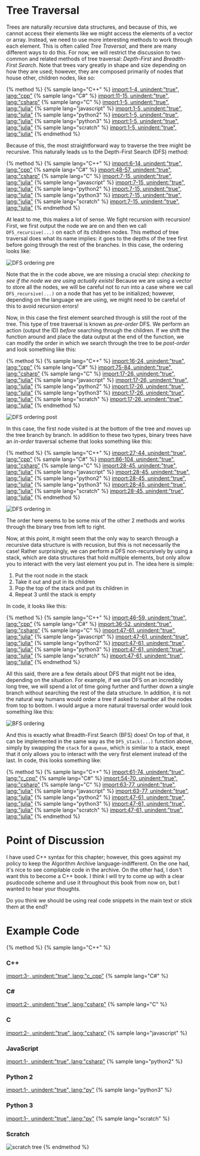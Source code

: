 <script>
MathJax.Hub.Queue(["Typeset",MathJax.Hub]);
</script>
$$ 
\newcommand{\d}{\mathrm{d}}
\newcommand{\bff}{\boldsymbol{f}}
\newcommand{\bfg}{\boldsymbol{g}}
\newcommand{\bfp}{\boldsymbol{p}}
\newcommand{\bfq}{\boldsymbol{q}}
\newcommand{\bfx}{\boldsymbol{x}}
\newcommand{\bfu}{\boldsymbol{u}}
\newcommand{\bfv}{\boldsymbol{v}}
\newcommand{\bfA}{\boldsymbol{A}}
\newcommand{\bfB}{\boldsymbol{B}}
\newcommand{\bfC}{\boldsymbol{C}}
\newcommand{\bfM}{\boldsymbol{M}}
\newcommand{\bfJ}{\boldsymbol{J}}
\newcommand{\bfR}{\boldsymbol{R}}
\newcommand{\bfT}{\boldsymbol{T}}
\newcommand{\bfomega}{\boldsymbol{\omega}}
\newcommand{\bftau}{\boldsymbol{\tau}}
$$

# Tree Traversal 

Trees are naturally recursive data structures, and because of this, we cannot access their elements like we might access the elements of a vector or array. Instead, we need to use more interesting methods to work through each element. This is often called *Tree Traversal*, and there are many different ways to do this. For now, we will restrict the discussion to two common and related methods of tree traversal: *Depth-First* and *Breadth-First Search*. Note that trees vary greatly in shape and size depending on how they are used; however, they are composed primarily of nodes that house other, children nodes, like so:

{% method %}
{% sample lang="C++" %}
[import:1-4, unindent:"true", lang:"cpp"](code/c++/Tree.cpp)
{% sample lang="C#" %}
[import:11-15, unindent:"true", lang:"csharp"](code/cs/TreeMdAdditional.cs)
{% sample lang="C" %}
[import:1-5, unindent:"true", lang:"julia"](code/pseudo/Tree.pseudo)
{% sample lang="javascript" %}
[import:1-5, unindent:"true", lang:"julia"](code/pseudo/Tree.pseudo)
{% sample lang="python2" %}
[import:1-5, unindent:"true", lang:"julia"](code/pseudo/Tree.pseudo)
{% sample lang="python3" %}
[import:1-5, unindent:"true", lang:"julia"](code/pseudo/Tree.pseudo)
{% sample lang="scratch" %}
[import:1-5, unindent:"true", lang:"julia"](code/pseudo/Tree.pseudo)
{% endmethod %}

Because of this, the most straightforward way to traverse the tree might be recursive. This naturally leads us to the Depth-First Search (DFS) method:

{% method %}
{% sample lang="C++" %}
[import:6-14, unindent:"true", lang:"cpp"](code/c++/Tree.cpp)
{% sample lang="C#" %}
[import:48-57, unindent:"true", lang:"csharp"](code/cs/TreeMdAdditional.cs)
{% sample lang="C" %}
[import:7-15, unindent:"true", lang:"julia"](code/pseudo/Tree.pseudo)
{% sample lang="javascript" %}
[import:7-15, unindent:"true", lang:"julia"](code/pseudo/Tree.pseudo)
{% sample lang="python2" %}
[import:7-15, unindent:"true", lang:"julia"](code/pseudo/Tree.pseudo)
{% sample lang="python3" %}
[import:7-15, unindent:"true", lang:"julia"](code/pseudo/Tree.pseudo)
{% sample lang="scratch" %}
[import:7-15, unindent:"true", lang:"julia"](code/pseudo/Tree.pseudo)
{% endmethod %}

At least to me, this makes a lot of sense. We fight recursion with recursion! First, we first output the node we are on and then we call `DFS_recursive(...)` on each of its children nodes. This method of tree traversal does what its name implies: it goes to the depths of the tree first before going through the rest of the branches. In this case, the ordering looks like:

![DFS ordering pre](DFS_pre.png)

Note that the in the code above, we are missing a crucial step: *checking to see if the node we are using actually exists!* Because we are using a vector to store all the nodes, we will be careful not to run into a case where we call `DFS_recursive(...)` on a node that has yet to be initialized; however, depending on the language we are using, we might need to be careful of this to avoid recursion errors! 

Now, in this case the first element searched through is still the root of the tree. This type of tree traversal is known as *pre-order* DFS. We perform an action (output the ID) *before* searching through the children. If we shift the function around and place the data output at the end of the function, we can modify the order in which we search through the tree to be *post-order* and look something like this:


{% method %}
{% sample lang="C++" %}
[import:16-24, unindent:"true", lang:"cpp"](code/c++/Tree.cpp)
{% sample lang="C#" %}
[import:75-84, unindent:"true", lang:"csharp"](code/cs/TreeMdAdditional.cs)
{% sample lang="C" %}
[import:17-26, unindent:"true", lang:"julia"](code/pseudo/Tree.pseudo)
{% sample lang="javascript" %}
[import:17-26, unindent:"true", lang:"julia"](code/pseudo/Tree.pseudo)
{% sample lang="python2" %}
[import:17-26, unindent:"true", lang:"julia"](code/pseudo/Tree.pseudo)
{% sample lang="python3" %}
[import:17-26, unindent:"true", lang:"julia"](code/pseudo/Tree.pseudo)
{% sample lang="scratch" %}
[import:17-26, unindent:"true", lang:"julia"](code/pseudo/Tree.pseudo)
{% endmethod %}

![DFS ordering post](DFS_post.png)

In this case, the first node visited is at the bottom of the tree and moves up the tree branch by branch. In addition to these two types, binary trees have an *in-order* traversal scheme that looks something like this:


{% method %}
{% sample lang="C++" %}
[import:27-44, unindent:"true", lang:"cpp"](code/c++/Tree.cpp)
{% sample lang="C#" %}
[import:86-104, unindent:"true", lang:"csharp"](code/cs/TreeMdAdditional.cs)
{% sample lang="C" %}
[import:28-45, unindent:"true", lang:"julia"](code/pseudo/Tree.pseudo)
{% sample lang="javascript" %}
[import:28-45, unindent:"true", lang:"julia"](code/pseudo/Tree.pseudo)
{% sample lang="python2" %}
[import:28-45, unindent:"true", lang:"julia"](code/pseudo/Tree.pseudo)
{% sample lang="python3" %}
[import:28-45, unindent:"true", lang:"julia"](code/pseudo/Tree.pseudo)
{% sample lang="scratch" %}
[import:28-45, unindent:"true", lang:"julia"](code/pseudo/Tree.pseudo)
{% endmethod %}

![DFS ordering in](DFS_in.png)

The order here seems to be some mix of the other 2 methods and works through the binary tree from left to right.

Now, at this point, it might seem that the only way to search through a recursive data structure is with recusion, but this is not necessarily the case! Rather surprisingly, we can perform a DFS non-recursively by using a stack, which are data structures that hold multiple elements, but only allow you to interact with the very last element you put in. The idea here is simple:

1. Put the root node in the stack
2. Take it out and put in its children
3. Pop the top of the stack and put its children in
4. Repeat 3 until the stack is empty

In code, it looks like this:

{% method %}
{% sample lang="C++" %}
[import:46-59, unindent:"true", lang:"cpp"](code/c++/Tree.cpp)
{% sample lang="C#" %}
[import:36-52, unindent:"true", lang:"csharp"](code/cs/Tree.cs)
{% sample lang="C" %}
[import:47-61, unindent:"true", lang:"julia"](code/pseudo/Tree.pseudo)
{% sample lang="javascript" %}
[import:47-61, unindent:"true", lang:"julia"](code/pseudo/Tree.pseudo)
{% sample lang="python2" %}
[import:47-61, unindent:"true", lang:"julia"](code/pseudo/Tree.pseudo)
{% sample lang="python3" %}
[import:47-61, unindent:"true", lang:"julia"](code/pseudo/Tree.pseudo)
{% sample lang="scratch" %}
[import:47-61, unindent:"true", lang:"julia"](code/pseudo/Tree.pseudo)
{% endmethod %}

All this said, there are a few details about DFS that might not be idea, depending on the situation. For example, if we use DFS on an incredibly long tree, we will spend a lot of time going further and further down a single branch without searching the rest of the data structure. In addition, it is not the natural way humans would order a tree if asked to number all the nodes from top to bottom. I would argue a more natural traversal order would look something like this:

![BFS ordering](BFS_simple.png)

And this is exactly what Breadth-First Search (BFS) does! On top of that, it can be implemented in the same way as the `DFS_stack(...)` function above, simply by swapping the `stack` for a `queue`, which is similar to a stack, exept that it only allows you to interact with the very first element instead of the last. In code, this looks something like:

{% method %}
{% sample lang="C++" %}
[import:61-74, unindent:"true", lang:"c_cpp"](code/c++/Tree.cpp)
{% sample lang="C#" %}
[import:54-70, unindent:"true", lang:"csharp"](code/cs/Tree.cs)
{% sample lang="C" %}
[import:63-77, unindent:"true", lang:"julia"](code/pseudo/Tree.pseudo)
{% sample lang="javascript" %}
[import:63-77, unindent:"true", lang:"julia"](code/pseudo/Tree.pseudo)
{% sample lang="python2" %}
[import:47-61, unindent:"true", lang:"julia"](code/pseudo/Tree.pseudo)
{% sample lang="python3" %}
[import:47-61, unindent:"true", lang:"julia"](code/pseudo/Tree.pseudo)
{% sample lang="scratch" %}
[import:47-61, unindent:"true", lang:"julia"](code/pseudo/Tree.pseudo)
{% endmethod %}

# Point of Discussion
I have used C++ syntax for this chapter; however, this goes against my policy to keep the Algorithm Archive language-indifferent. On the one had, it's nice to see compilable code in the archive. On the other had, I don't want this to become a C++ book. I think I will try to come up with a clear psudocode scheme and use it throughout this book from now on, but I wanted to hear your thoughts.

Do you think we should be using real code snippets in the main text or stick them at the end?

# Example Code
{% method %}
{% sample lang="C++" %}
### C++
[import:3-, unindent:"true", lang:"c_cpp"](code/c++/Tree_example.cpp)
{% sample lang="C#" %}
### C# #
[import:2-, unindent:"true", lang:"csharp"](code/cs/Tree.cs)
{% sample lang="C" %}
### C
[import:2-, unindent:"true", lang:"csharp"](code/c/Tree_example.c)
{% sample lang="javascript" %}
### JavaScript
[import:1-, unindent:"true", lang:"csharp"](code/javascript/Tree_example.js)
{% sample lang="python2" %}
### Python 2
[import:1-, unindent:"true", lang:"py"](code/python2/Tree_example.py)
{% sample lang="python3" %}
### Python 3
[import:1-, unindent:"true", lang:"py"](code/python3/Tree_example.py)
{% sample lang="scratch" %}
### Scratch
![scratch tree](code/scratch/scratch_tree.png)
{% endmethod %}
